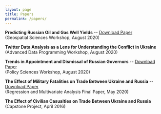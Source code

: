 ```yaml
---
layout: page
title: Papers
permalink: /papers/
---
```


**Predicting Russian Oil and Gas Well Yields** -- [Download Paper](Oil_Well_Yields.pdf)  
(Geospatial Sciences Workshop, August 2020)

**Twitter Data Analysis as a Lens for Understanding the Conflict in Ukraine**  
(Advanced Data Programming Workshop, August 2020)

**Trends in Appointment and Dismissal of Russian Governors** -- [Download Paper](Russian_Governors.pdf)  
(Policy Sciences Workshop, August 2020)

**The Effect of Military Fatalities on Trade Between Ukraine and Russia** -- [Download Paper](War_Trade_Ukraine.pdf)  
(Regression and Multivariate Analysis Final Paper, May 2020)

**The Effect of Civilian Casualties on Trade Between Ukraine and Russia**  
(Capstone Project, April 2016)
